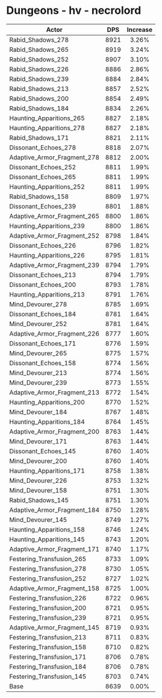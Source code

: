 # Dungeons - hv - necrolord
| Actor | DPS | Increase |
|---|:---:|:---:|
|Rabid_Shadows_278|8921|3.26%|
|Rabid_Shadows_265|8919|3.24%|
|Rabid_Shadows_252|8907|3.10%|
|Rabid_Shadows_226|8886|2.86%|
|Rabid_Shadows_239|8884|2.84%|
|Rabid_Shadows_213|8857|2.52%|
|Rabid_Shadows_200|8854|2.49%|
|Rabid_Shadows_184|8834|2.26%|
|Haunting_Apparitions_265|8827|2.18%|
|Haunting_Apparitions_278|8827|2.18%|
|Rabid_Shadows_171|8821|2.11%|
|Dissonant_Echoes_278|8818|2.07%|
|Adaptive_Armor_Fragment_278|8812|2.00%|
|Dissonant_Echoes_252|8811|1.99%|
|Dissonant_Echoes_265|8811|1.99%|
|Haunting_Apparitions_252|8811|1.99%|
|Rabid_Shadows_158|8809|1.97%|
|Dissonant_Echoes_239|8801|1.88%|
|Adaptive_Armor_Fragment_265|8800|1.86%|
|Haunting_Apparitions_239|8800|1.86%|
|Adaptive_Armor_Fragment_252|8798|1.84%|
|Dissonant_Echoes_226|8796|1.82%|
|Haunting_Apparitions_226|8795|1.81%|
|Adaptive_Armor_Fragment_239|8794|1.79%|
|Dissonant_Echoes_213|8794|1.79%|
|Dissonant_Echoes_200|8793|1.78%|
|Haunting_Apparitions_213|8791|1.76%|
|Mind_Devourer_278|8785|1.69%|
|Dissonant_Echoes_184|8781|1.64%|
|Mind_Devourer_252|8781|1.64%|
|Adaptive_Armor_Fragment_226|8777|1.60%|
|Dissonant_Echoes_171|8776|1.59%|
|Mind_Devourer_265|8775|1.57%|
|Dissonant_Echoes_158|8774|1.56%|
|Mind_Devourer_213|8774|1.56%|
|Mind_Devourer_239|8773|1.55%|
|Adaptive_Armor_Fragment_213|8772|1.54%|
|Haunting_Apparitions_200|8770|1.52%|
|Mind_Devourer_184|8767|1.48%|
|Haunting_Apparitions_184|8764|1.45%|
|Adaptive_Armor_Fragment_200|8763|1.44%|
|Mind_Devourer_171|8763|1.44%|
|Dissonant_Echoes_145|8760|1.40%|
|Mind_Devourer_200|8760|1.40%|
|Haunting_Apparitions_171|8758|1.38%|
|Mind_Devourer_226|8753|1.32%|
|Mind_Devourer_158|8751|1.30%|
|Rabid_Shadows_145|8751|1.30%|
|Adaptive_Armor_Fragment_184|8750|1.28%|
|Mind_Devourer_145|8749|1.27%|
|Haunting_Apparitions_158|8746|1.24%|
|Haunting_Apparitions_145|8743|1.20%|
|Adaptive_Armor_Fragment_171|8740|1.17%|
|Festering_Transfusion_265|8733|1.09%|
|Festering_Transfusion_278|8730|1.05%|
|Festering_Transfusion_252|8727|1.02%|
|Adaptive_Armor_Fragment_158|8725|1.00%|
|Festering_Transfusion_226|8722|0.96%|
|Festering_Transfusion_200|8721|0.95%|
|Festering_Transfusion_239|8721|0.95%|
|Adaptive_Armor_Fragment_145|8719|0.93%|
|Festering_Transfusion_213|8711|0.83%|
|Festering_Transfusion_158|8710|0.82%|
|Festering_Transfusion_171|8706|0.78%|
|Festering_Transfusion_184|8706|0.78%|
|Festering_Transfusion_145|8703|0.74%|
|Base|8639|0.00%|
